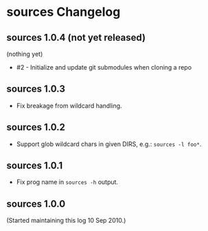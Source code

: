 # sources Changelog

## sources 1.0.4 (not yet released)

(nothing yet)
- #2 - Initialize and update git submodules when cloning a repo

## sources 1.0.3

- Fix breakage from wildcard handling.

## sources 1.0.2

- Support glob wildcard chars in given DIRS, e.g.: `sources -l foo*`.

## sources 1.0.1

- Fix prog name in `sources -h` output.

## sources 1.0.0

(Started maintaining this log 10 Sep 2010.)
